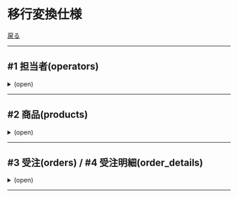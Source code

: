 # 移行変換仕様

[戻る](../README.md)

----------

## #1 担当者(operators)

<details><summary>(open)</summary>

### <u>Reference</u>

* 【LegacyDB】担当者(operators)

### <u>Table</u>

| # | 名称 | タイプ | 編集元情報 | 編集仕様 |
| -- | -- | -- | -- | -- |
| 1 | 担当者ID<br>(operator_id) | 単純移送 |`operator_id`||
| 2 | 担当者名<br>(operator_name) | 単純移送 |`operator_name`||

</details>

----------

## #2 商品(products)

<details><summary>(open)</summary>

### <u>Reference</u>

* 【LegacyDB】商品(products)

### <u>Table</u>

| # | 名称 | タイプ | 編集元情報 | 編集仕様 |
| -- | -- | -- | -- | -- |
| 1 | 商品ID<br>(product_id) | 新規採番 ||※1|
| 2 | 商品名<br>(product_name) | 単純移送 |`product_name`||
| 3 | 商品原価<br>(cost_price) | 単純移送 |`cost_price`||
| 4 | 商品管理者ID<br>(product_pic) | 固定値 |ー|Z9999(N/A)|
| 5 | 商品ステータス<br>(product_status) | 固定値 |ー|ON_SALE(販売中)|

#### <u>※1 商品IDの演算</u>

* `商品名`の降順で新たに、`商品ID`を採番する。
* 番号体系は、`P999`（P固定＋数値3桁）で、`P001`、`P002`、・・・とする。

</details>

----------

## #3 受注(orders) / #4 受注明細(order_details)

<details><summary>(open)</summary>

### <u>Reference</u>

* 【LegacyDB】受注(orders)
* 【LegacyDB】受注明細(order_details)

### <u>Table(受注(orders))</u>

| # | 名称 | タイプ | 編集元情報 | 編集仕様 |
| -- | -- | -- | -- | -- |
| 1 | 受注番号<br>(order_no) | 演算 |  | ※3 |
| 2 | 受注日<br>(order_date) | 単純移送 | `order_date` | 日付型に変換 |
| 3 | 受注担当者ID<br>(order_pic) | 演算 | `order_pic` | ※1 |
| 4 | 得意先名称<br>(customer_name) | 単純移送 | `customer_name` |  |
| 5 | 受注金額<br>(total_order_price) | 演算 |  | ※4 |
| 6 | 受注残額<br>(remaining_order_price) | 演算 |  | ※4 |
| 7 | 受注ステータス<br>(order_status) | 演算 |  | ※5 |

### <u>Table(受注明細(order_details))</u>

| # | 名称 | タイプ | 編集元情報 | 編集仕様 |
| -- | -- | -- | -- | -- |
| 1 | 受注番号<br>(order_no) | 演算 |  | ※3 |
| 2 | 商品ID<br>(product_id) | 演算 | `product_name` | ※2 |
| 3 | 受注数<br>(receiving_quantity) | 単純移送 | `receiving_quantity` |  |
| 4 | 出荷数<br>(shipping_quantity) | 演算 | `shipping_flag`<br>`receiving_quantity` | `shipping_flag`により判断<br>　Trueの場合：`receiving_quantity`<br>　Falseの場合：0 |
| 5 | キャンセル数<br>(cancel_quantity) | 演算 | `cancel_flag`<br>`receiving_quantity` | `cancel_flag`により判断<br>　Trueの場合：`receiving_quantity`<br>　Falseの場合：0 |
| 6 | 受注残数<br>(remaining_quantity) | 演算 | `receiving_quantity`…①<br>`shipping_quantity`…②<br>`cancel_quantity`…③ | ①ー②ー③ |
| 7 | 販売単価<br>(sellling_price) | 単純移送 | `sellling_price` |  |
| 8 | 商品原価<br>(cost_price) | 単純移送 | `cost_price` |  |
| 9 | 受注ステータス<br>(order_status) | 演算 |  | ※5 |

#### <u>※1 受注担当者IDの導出</u>

* `担当者名`で検索し、`担当者`テーブルから`担当者ID`を導出する。

#### <u>※2 商品IDの導出</u>

* `商品名`で検索し、`商品`テーブルから`商品ID`を導出する。

#### <u>※3 受注番号の演算</u>

* `受注明細`を`受注番号(旧)`、`商品名`、`販売単価`、`商品原価`、でグルーピングして、同一の受注明細とする。
* 同一の`受注番号(旧)`、`商品名`で`販売単価`、`商品原価`の少なくともいずれか一方が異なる場合、移行データについて新システムでは`受注番号(新)`を分けて取り扱う。
* `受注番号`の番号体系は、移行データの受注であることがわかるように、以下とする。（例：`RO-9000010`、`RO-9000021`、・・・）

  |桁数||例|移送元・等|
  |--|--|--|--|
  |1-3|固定値|RO-||
  |4|固定値|9||
  |5-9|移送|00001|元の受注番号|
  |10|演算|0|受注番号が分離される場合の連番|

* 同一の`受注番号(新)`と判断したレコードは集約し、`受注数`、`出荷済数`、`キャンセル数`、`受注残数`は合算する。

![受注明細の集約1](Fig01.png)
![受注明細の集約2](Fig02.png)

#### <u>※4 受注金額/受注残額の導出</u>

* `受注番号(新)`で集約した場合の、`受注金額`、`受注残額`を合算する。

#### <u>※5 受注ステータスの導出</u>

* `受注ステータス`は以下の条件で判断する。

  |判断優先順|条件|ステータス|備考|
  |--|--|--|--|
  |1|`受注残数`>0|仕掛かり||
  |2|`出荷済数`>0|出荷完了|1件以上の出荷実績<br>(キャンセルはあってもよいが受注残なし)|
  |3|上記以外|キャンセル|全ての商品がキャンセル|

</details>

----------
